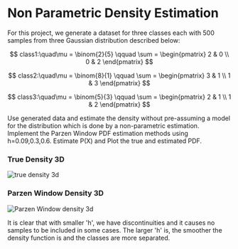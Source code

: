 # Non Parametric Density Estimation
For this project, we generate a dataset for three classes each with 500 samples from three Gaussian distribution described below:

$$ class1:\quad\mu = \binom{2}{5} \qquad 
\sum =
\begin{pmatrix}
2 & 0 
\\
0 & 2
\end{pmatrix}
$$

$$ class2:\quad\mu = \binom{8}{1} \qquad 
\sum =
\begin{pmatrix}
3 & 1
\\
1 & 3
\end{pmatrix}
$$

$$ class3:\quad\mu = \binom{5}{3} \qquad 
\sum =
\begin{pmatrix}
2 & 1
\\
1 & 2
\end{pmatrix}
$$

Use generated data and estimate the density without pre-assuming a model for the distribution which is done by a non-parametric estimation.
Implement the Parzen Window PDF estimation methods using h=0.09,0.3,0.6. Estimate P(X) and Plot the true and estimated PDF.
### True Density 3D
![true density 3d](https://github.com/Ghafarian-code/Parzen-Window-Non-Parametric-Density-Estimation/blob/main/images/Figure_2.png)
### Parzen Window Density 3D
![Parzen Window density 3d](https://github.com/Ghafarian-code/Parzen-Window-Non-Parametric-Density-Estimation/blob/main/images/Figure_4.png)

It is clear that with smaller 'h', we have discontinuities and it causes no samples to be included in some cases. The larger 'h' is, the smoother the density function is and the classes are more separated.                                   
